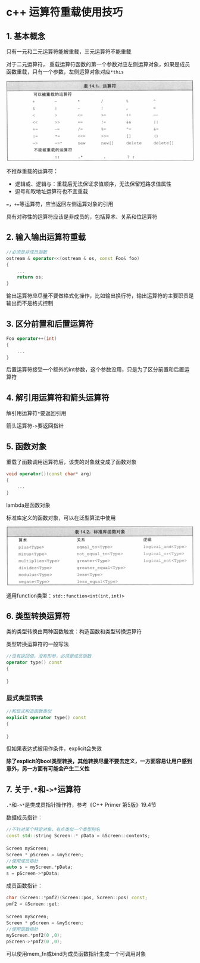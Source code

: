 # c++ 运算符重载使用技巧


## 1. 基本概念

只有一元和二元运算符能被重载，三元运算符不能重载

对于二元运算符， 重载运算符函数的第一个参数对应左侧运算对象，如果是成员函数重载，只有一个参数，左侧运算对象对应`*this`

![operators-can-be-overloaded.png](/posts/67.cpp-operator-overloading-tricks/operators-can-be-overloaded.png)

不推荐重载的运算符：
- 逻辑或、逻辑与：重载后无法保证求值顺序，无法保留短路求值属性
- 逗号和取地址运算符也不宜重载

`=`，`+=`等运算符，应当返回左侧运算对象的引用

具有对称性的运算符应该是非成员的，包括算术、关系和位运算符

## 2. 输入输出运算符重载

```cpp
//必须是非成员函数
ostream & operator<<(ostream & os, const Foo& foo)
{
    ...
    return os;
}
```

输出运算符应尽量不要做格式化操作，比如输出换行符，输出运算符的主要职责是输出而不是格式控制

## 3. 区分前置和后置运算符

```cpp
Foo operator++(int)
{
    ...
}
```

后置运算符接受一个额外的int参数，这个参数没用，只是为了区分前置和后置运算符

## 4. 解引用运算符和箭头运算符

解引用运算符`*`要返回引用

箭头运算符`->`要返回指针

## 5. 函数对象

重载了函数调用运算符后，该类的对象就变成了函数对象

```cpp
void operator()(const char* arg)
{
    ...
}
```

lambda是函数对象

标准库定义的函数对象，可以在泛型算法中使用

![std-function-objects.png](/posts/67.cpp-operator-overloading-tricks/std-function-objects.png)

通用function类型：`std::function<int(int,int)>`

## 6. 类型转换运算符

类的类型转换由两种函数触发：构造函数和类型转换运算符

类型转换运算符的一般写法

```cpp
//没有返回值，没有形参，必须是成员函数
operator type() const
{

}
```

### 显式类型转换

```cpp
//和显式构造函数类似
explicit operator type() const
{

}
```

但如果表达式被用作条件，explicit会失效

**除了explicit的bool类型转换，其他转换尽量不要去定义，一方面容易让用户感到意外，另一方面有可能会产生二义性**

## 7. 关于`.*`和`->*`运算符

`.*`和`->*`是类成员指针操作符，参考《C++ Primer 第5版》19.4节

数据成员指针：

```cpp
//不针对某个特定对象，有点类似一个类型别名
const std::string Screen::* pData = &Screen::contents;

Screen myScreen;
Screen * pScreen = &myScreen;
//使用成员指针
auto s = myScreen.*pData;
s = pScreen->*pData;
```

成员函数指针：

```cpp
char (Screen::*pmf2)(Screen::pos, Screen::pos) const;
pmf2 = &Screen::get; 

Screen myScreen;
Screen * pScreen = &myScreen;
//使用函数指针
myScreen.*pmf2(0 ,0);
pScreen->*pmf2(0 ,0);
```

可以使用mem_fn或bind为成员函数指针生成一个可调用对象


